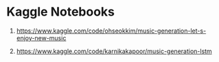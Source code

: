 # Kaggle Notebooks

1. https://www.kaggle.com/code/ohseokkim/music-generation-let-s-enjoy-new-music

2. https://www.kaggle.com/code/karnikakapoor/music-generation-lstm